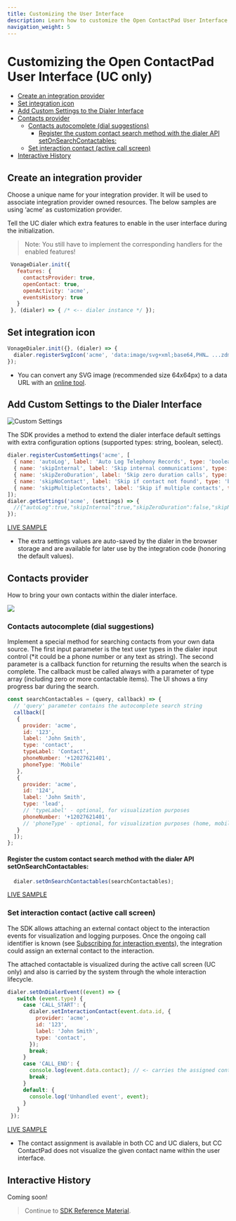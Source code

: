 ```yaml
---
title: Customizing the User Interface
description: Learn how to customize the Open ContactPad User Interface
navigation_weight: 5
---
```


#  Customizing the Open ContactPad User Interface (UC only)

  * [Create an integration provider](#create-an-integration-provider)
  * [Set integration icon](#set-integration-icon)
  * [Add Custom Settings to the Dialer Interface](#add-custom-settings-to-the-dialer-interface)
  * [Contacts provider](#contacts-provider)
    + [Contacts autocomplete (dial suggestions)](#contacts-autocomplete--dial-suggestions-)
      - [Register the custom contact search method with the dialer API setOnSearchContactables:](#register-the-custom-contact-search-method-with-the-dialer-api-setonsearchcontactables-)
    + [Set interaction contact (active call screen)](#set-interaction-contact--active-call-screen-)
  * [Interactive History](#interactive-history)

##  Create an integration provider

Choose a unique name for your integration provider. It will be used to associate integration provider owned resources. The below samples are using ‘acme’ as customization provider.

Tell the UC dialer which extra features to enable in the user interface during the initialization. 

> Note: You still have to implement the corresponding handlers for the enabled features!

``` javascript
 VonageDialer.init({
   features: {
     contactsProvider: true,
     openContact: true,
     openActivity: 'acme',
     eventsHistory: true
   }
 }, (dialer) => { /* <-- dialer instance */ });
 ```

## Set integration icon

``` javascript
VonageDialer.init({}, (dialer) => {
  dialer.registerSvgIcon('acme', 'data:image/svg+xml;base64,PHN… ...zdmc+');
});
```

* You can convert any SVG image (recommended size 64x64px) to a data URL with an [online tool](https://dopiaza.org/tools/datauri/index.php).

##  Add Custom Settings to the Dialer Interface
![](/images/open-contactpad/settings.png "Custom Settings")

The SDK provides a method to extend the dialer interface default settings with extra configuration options (supported types: string, boolean, select). 

``` javascript
dialer.registerCustomSettings('acme', [
  { name: 'autoLog', label: 'Auto Log Telephony Records', type: 'boolean', subtype: 'switch', default: true },
  { name: 'skipInternal', label: 'Skip internal communications', type: 'boolean', subtype: 'checkbox', dependsOn: 'autoLog', default: true },
  { name: 'skipZeroDuration', label: 'Skip zero duration calls', type: 'boolean', subtype: 'checkbox', dependsOn: 'autoLog', default: true },
  { name: 'skipNoContact', label: 'Skip if contact not found', type: 'boolean', subtype: 'checkbox', dependsOn: 'autoLog' },
  { name: 'skipMultipleContacts', label: 'Skip if multiple contacts', type: 'boolean', subtype: 'checkbox', dependsOn: 'autoLog' }
]);
dialer.getSettings('acme', (settings) => {
  //{"autoLog":true,"skipInternal":true,"skipZeroDuration":false,"skipNoContact":true}
});
``` 

[LIVE SAMPLE](https://plnkr.co/edit/aRIIleXeQajPljil?preview)

* The extra settings values are auto-saved by the dialer in the browser storage and are available for later use by the integration code (honoring the default values).

##  Contacts provider

How to bring your own contacts within the dialer interface.

![](/images/open-contactpad/contacts-provider.png)

### Contacts autocomplete (dial suggestions)

Implement a special method for searching contacts from your own data source. The first input parameter is the text user types in the dialer input control (*it could be a phone number or any text as string). The second parameter is a callback function for returning the results when the search is complete. The callback must be called always with a parameter of type array (including zero or more contactable items). The UI shows a tiny progress bar during the search.

``` javascript
const searchContactables = (query, callback) => {
  // 'query' parameter contains the autocomplete search string
  callback([
   {
     provider: 'acme',
     id: '123',
     label: 'John Smith',
     type: 'contact',
     typeLabel: 'Contact',
     phoneNumber: '+12027621401',
     phoneType: 'Mobile'
   },
   {
     provider: 'acme',
     id: '124',
     label: 'John Smith',
     type: 'lead',
     // 'typeLabel' - optional, for visualization purposes
     phoneNumber: '+12027621401',
     // 'phoneType' - optional, for visualization purposes (home, mobile, office)
   }
  ]);
};
```

#### Register the custom contact search method with the dialer API setOnSearchContactables:

``` javascript
  dialer.setOnSearchContactables(searchContactables);
```

[LIVE SAMPLE](https://plnkr.co/edit/BPtph0rmNgrhW3x1?preview)

### Set interaction contact (active call screen)

The SDK allows attaching an external contact object to the interaction events for visualization and logging purposes.
Once the ongoing call identifier is known (see [Subscribing for interaction events](/open-contactpad/building-contactpad#subscribing-for-interaction-events)), the integration could assign an external contact to the interaction. 

The attached contactable is visualized during the active call screen (UC only) and also is carried by the system through the whole interaction lifecycle.

``` javascript
dialer.setOnDialerEvent((event) => {
   switch (event.type) {
     case 'CALL_START': {
       dialer.setInteractionContact(event.data.id, {
         provider: 'acme',
         id: '123',
         label: 'John Smith',
         type: 'contact',
       });
       break;
     }
     case 'CALL_END': {
       console.log(event.data.contact); // <- carries the assigned contact object
       break;
     }
     default: {
       console.log('Unhandled event', event);
     }
   }
 });
```

[LIVE SAMPLE](https://plnkr.co/edit/mRtUOrqEqbfm2OQn?preview)

* The contact assignment is available in both CC and UC dialers, but CC ContactPad does not visualize the given contact name within the user interface.

##  Interactive History

Coming soon!

> Continue to [SDK Reference Material](/open-contactpad/sdk-reference).

